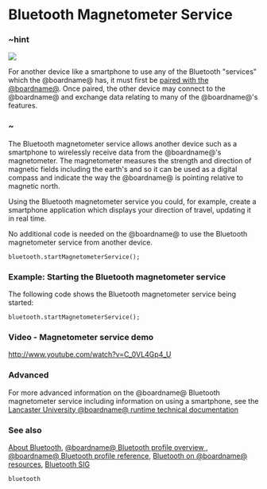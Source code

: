 # Bluetooth Magnetometer Service

### ~hint

![](/static/bluetooth/Bluetooth_SIG.png)

For another device like a smartphone to use any of the Bluetooth "services" which the @boardname@ has, it must first be [paired with the @boardname@](/reference/bluetooth/bluetooth-pairing). Once paired, the other device may connect to the @boardname@ and exchange data relating to many of the @boardname@'s features.

### ~

The Bluetooth magnetometer service allows another device such as a smartphone to wirelessly receive data from the @boardname@'s magnetometer. The magnetometer measures the strength and direction of magnetic fields including the earth's and so it can be used as a digital compass and indicate the way the @boardname@ is pointing relative to magnetic north.

Using the Bluetooth magnetometer service you could, for example, create a smartphone application which displays your direction of travel, updating it in real time.

No additional code is needed on the @boardname@ to use the Bluetooth magnetometer service from another device.

```sig
bluetooth.startMagnetometerService();
```

### Example: Starting the Bluetooth magnetometer service

The following code shows the Bluetooth magnetometer service being started:

```blocks
bluetooth.startMagnetometerService();
```

### Video - Magnetometer service demo

http://www.youtube.com/watch?v=C_0VL4Gp4_U

### Advanced

For more advanced information on the @boardname@ Bluetooth magnetometer service including information on using a smartphone, see the [Lancaster University @boardname@ runtime technical documentation](http://lancaster-university.github.io/microbit-docs/ble/magnetometer-service/)

### See also

[About Bluetooth](/reference/bluetooth/about-bluetooth), [@boardname@ Bluetooth profile overview ](http://lancaster-university.github.io/microbit-docs/ble/profile/), [@boardname@ Bluetooth profile reference](http://lancaster-university.github.io/microbit-docs/resources/bluetooth/microbit-profile-V1.9-Level-2.pdf), [Bluetooth on @boardname@ resources](http://bluetooth-mdw.blogspot.co.uk/p/bbc-microbit.html), [Bluetooth SIG](https://www.bluetooth.com)

```package
bluetooth
```